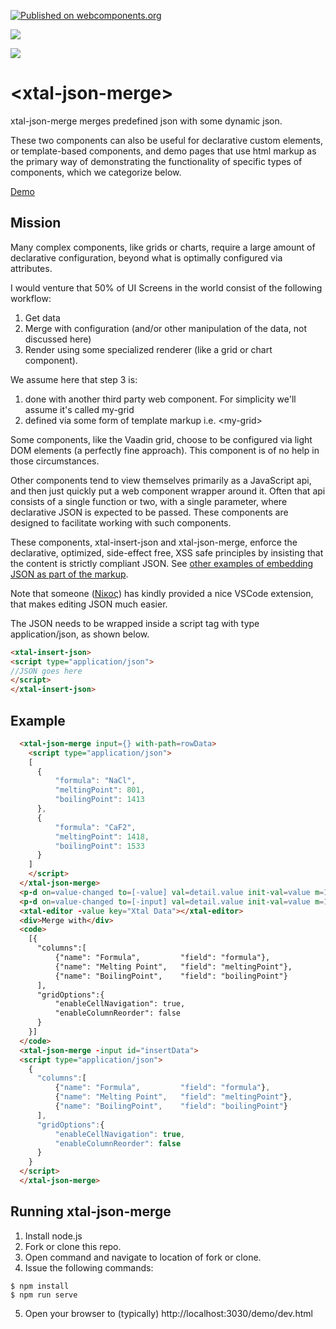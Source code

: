 [![Published on webcomponents.org](https://img.shields.io/badge/webcomponents.org-published-blue.svg)](https://www.webcomponents.org/element/bahrus/json-merge)

<a href="https://nodei.co/npm/xtal-json-merge/"><img src="https://nodei.co/npm/xtal-json-merge.png"></a>

<img src="https://badgen.net/bundlephobia/minzip/xtal-json-merge">

# \<xtal-json-merge\>




xtal-json-merge merges predefined json with some dynamic json.  

These two components can also be useful for declarative custom elements, or template-based components, and demo pages that use html markup as the primary way of demonstrating the functionality of specific types of components, which we categorize below.

[Demo](https://codepen.io/bahrus/pen/ZELMbrN)

## Mission

Many complex components, like grids or charts, require a large amount of declarative configuration, beyond what is optimally configured via attributes.

I would venture that 50% of UI Screens in the world consist of the following workflow:  

1)  Get data 
2)  Merge with configuration (and/or other manipulation of the data, not discussed here)
3)  Render using some specialized renderer (like a grid or chart component).  

We assume here that step 3 is:

1) done with another third party web component.  For simplicity we'll assume it's called my-grid
2) defined via some form of template markup i.e. \<my-grid\>

Some components, like the Vaadin grid, choose to be configured via light DOM elements (a perfectly fine approach).  This component is of no help in those circumstances.

Other components tend to view themselves primarily as a JavaScript api, and then just quickly put a web component wrapper around it. Often that api consists of a single function or two, with a single parameter, where declarative JSON is expected to be passed.  These components are designed to facilitate working with such components. 

These components, xtal-insert-json and xtal-json-merge, enforce the declarative, optimized, side-effect free, XSS safe principles by insisting that the content is strictly compliant JSON.  See [other examples of embedding JSON as part of the markup](https://www.ampproject.org/docs/reference/components/amp-bind).

Note that someone ([Νίκος](https://marketplace.visualstudio.com/items?itemName=sissel.json-script-tag)) has kindly provided a nice VSCode extension, that makes editing JSON much easier.

The JSON needs to be wrapped inside a script tag with type application/json, as shown below.

```html
<xtal-insert-json>
<script type="application/json">
//JSON goes here
</script>
</xtal-insert-json>
```

## Example


```html
  <xtal-json-merge input={} with-path=rowData>
    <script type="application/json">
    [
      {
          "formula": "NaCl",
          "meltingPoint": 801,
          "boilingPoint": 1413
      },
      {
          "formula": "CaF2",
          "meltingPoint": 1418,
          "boilingPoint": 1533
      }
    ]
    </script>
  </xtal-json-merge>
  <p-d on=value-changed to=[-value] val=detail.value init-val=value m=1></p-d>
  <p-d on=value-changed to=[-input] val=detail.value init-val=value m=1></p-d>
  <xtal-editor -value key="Xtal Data"></xtal-editor>
  <div>Merge with</div>
  <code>
    [{
      "columns":[
          {"name": "Formula",         "field": "formula"},
          {"name": "Melting Point",   "field": "meltingPoint"},
          {"name": "BoilingPoint",    "field": "boilingPoint"}
      ],
      "gridOptions":{
          "enableCellNavigation": true,
          "enableColumnReorder": false
      }
    }]              
  </code>
  <xtal-json-merge -input id="insertData">
  <script type="application/json">
    {
      "columns":[
          {"name": "Formula",         "field": "formula"},
          {"name": "Melting Point",   "field": "meltingPoint"},
          {"name": "BoilingPoint",    "field": "boilingPoint"}
      ],
      "gridOptions":{
          "enableCellNavigation": true,
          "enableColumnReorder": false
      }
    }
  </script>
  </xtal-json-merge>
```


## Running xtal-json-merge

1. Install node.js
2. Fork or clone this repo.
3. Open command and navigate to location of fork or clone.
4. Issue the following commands:

```
$ npm install
$ npm run serve
```

5.  Open your browser to (typically) http://localhost:3030/demo/dev.html

